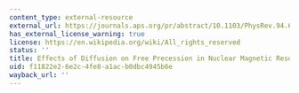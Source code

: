 ```yaml
---
content_type: external-resource
external_url: https://journals.aps.org/pr/abstract/10.1103/PhysRev.94.630
has_external_license_warning: true
license: https://en.wikipedia.org/wiki/All_rights_reserved
status: ''
title: Effects of Diffusion on Free Precession in Nuclear Magnetic Resonance
uid: f11822e2-6e2c-4fe8-a1ac-b0dbc4945b6e
wayback_url: ''
---
```

